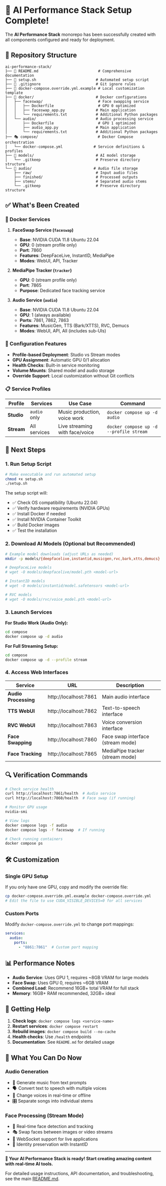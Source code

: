 # 🎉 AI Performance Stack Setup Complete!

The **AI Performance Stack** monorepo has been successfully created with all components configured and ready for deployment.

## 📁 Repository Structure

```
ai-performance-stack/
├── 📄 README.md                           # Comprehensive documentation
├── 🔧 setup.sh                           # Automated setup script  
├── 📄 .gitignore                         # Git ignore rules
├── 📄 docker-compose.override.yml.example # Local customization template
├── 🐳 docker/                            # Docker configurations
│   ├── faceswap/                         # Face swapping service
│   │   ├── Dockerfile                    # GPU 0 optimized
│   │   ├── faceswap_app.py              # Main application
│   │   └── requirements.txt             # Additional Python packages
│   └── audio/                           # Audio processing service  
│       ├── Dockerfile                    # GPU 1 optimized
│       ├── audio_app.py                 # Main application
│       └── requirements.txt             # Additional Python packages
├── 🎭 compose/                           # Docker Compose orchestration
│   └── docker-compose.yml              # Service definitions & profiles
├── 🧠 models/                            # AI model storage
│   └── .gitkeep                         # Preserve directory structure
└── 🎵 audio/                            # Audio file storage
    ├── raw/                             # Input audio files
    ├── finished/                        # Processed outputs
    ├── stems/                           # Separated audio stems
    └── .gitkeep                         # Preserve directory structure
```

## ✅ What's Been Created

### 🐳 Docker Services

1. **FaceSwap Service (`faceswap`)**
   - **Base**: NVIDIA CUDA 11.8 Ubuntu 22.04
   - **GPU**: 0 (stream profile only)
   - **Port**: 7860
   - **Features**: DeepFaceLive, InstantID, MediaPipe
   - **Modes**: WebUI, API, Tracker

2. **MediaPipe Tracker (`tracker`)**
   - **GPU**: 0 (stream profile only)  
   - **Port**: 7865
   - **Purpose**: Dedicated face tracking service

3. **Audio Service (`audio`)**
   - **Base**: NVIDIA CUDA 11.8 Ubuntu 22.04
   - **GPU**: 1 (always available)
   - **Ports**: 7861, 7862, 7863
   - **Features**: MusicGen, TTS (Bark/XTTS), RVC, Demucs
   - **Modes**: WebUI, API, All (includes sub-UIs)

### 🔧 Configuration Features

- **Profile-based Deployment**: Studio vs Stream modes
- **GPU Assignment**: Automatic GPU 0/1 allocation
- **Health Checks**: Built-in service monitoring
- **Volume Mounts**: Shared model and audio storage
- **Override Support**: Local customization without Git conflicts

### 📋 Service Profiles

| Profile | Services | Use Case | Command |
|---------|----------|----------|---------|
| **Studio** | `audio` only | Music production, voice work | `docker compose up -d audio` |
| **Stream** | All services | Live streaming with face/voice | `docker compose up -d --profile stream` |

## 🚀 Next Steps

### 1. **Run Setup Script**
```bash
# Make executable and run automated setup
chmod +x setup.sh
./setup.sh
```

The setup script will:
- ✅ Check OS compatibility (Ubuntu 22.04)
- ✅ Verify hardware requirements (NVIDIA GPUs)
- ✅ Install Docker if needed
- ✅ Install NVIDIA Container Toolkit
- ✅ Build Docker images
- ✅ Test the installation

### 2. **Download AI Models** (Optional but Recommended)

```bash
# Example model downloads (adjust URLs as needed)
mkdir -p models/{deepfacelive,instantid,musicgen,rvc,bark,xtts,demucs}

# DeepFaceLive models
# wget -O models/deepfacelive/model.pth <model-url>

# InstantID models  
# wget -O models/instantid/model.safetensors <model-url>

# RVC models
# wget -O models/rvc/voice_model.pth <model-url>
```

### 3. **Launch Services**

**For Studio Work (Audio Only):**
```bash
cd compose
docker compose up -d audio
```

**For Full Streaming Setup:**
```bash
cd compose  
docker compose up -d --profile stream
```

### 4. **Access Web Interfaces**

| Service | URL | Description |
|---------|-----|-------------|
| **Audio Processing** | http://localhost:7861 | Main audio interface |
| **TTS WebUI** | http://localhost:7862 | Text-to-speech interface |
| **RVC WebUI** | http://localhost:7863 | Voice conversion interface |
| **Face Swapping** | http://localhost:7860 | Face swap interface (stream mode) |
| **Face Tracking** | http://localhost:7865 | MediaPipe tracker (stream mode) |

## 🔍 Verification Commands

```bash
# Check service health
curl http://localhost:7861/health  # Audio service
curl http://localhost:7860/health  # Face swap (if running)

# Monitor GPU usage
nvidia-smi

# View logs
docker compose logs -f audio
docker compose logs -f faceswap  # If running

# Check running containers
docker compose ps
```

## 🛠️ Customization

### Single GPU Setup
If you only have one GPU, copy and modify the override file:
```bash
cp docker-compose.override.yml.example docker-compose.override.yml
# Edit the file to use CUDA_VISIBLE_DEVICES=0 for all services
```

### Custom Ports
Modify `docker-compose.override.yml` to change port mappings:
```yaml
services:
  audio:
    ports:
      - "8861:7861"  # Custom port mapping
```

## 📊 Performance Notes

- **Audio Service**: Uses GPU 1, requires ~8GB VRAM for large models
- **Face Swap**: Uses GPU 0, requires ~6GB VRAM  
- **Combined Load**: Recommend 16GB+ total VRAM for full stack
- **Memory**: 16GB+ RAM recommended, 32GB+ ideal

## 🤝 Getting Help

1. **Check logs**: `docker compose logs <service-name>`
2. **Restart services**: `docker compose restart`
3. **Rebuild images**: `docker compose build --no-cache`
4. **Health checks**: Use `/health` endpoints
5. **Documentation**: See `README.md` for detailed usage

## 🎯 What You Can Do Now

### Audio Generation
- 🎵 Generate music from text prompts
- 🗣️ Convert text to speech with multiple voices
- 🎤 Change voices in real-time or offline
- 🎛️ Separate songs into individual stems

### Face Processing (Stream Mode)
- 👤 Real-time face detection and tracking  
- 🎭 Swap faces between images or video streams
- 📱 WebSocket support for live applications
- 🎥 Identity preservation with InstantID

---

**🎉 Your AI Performance Stack is ready! Start creating amazing content with real-time AI tools.**

For detailed usage instructions, API documentation, and troubleshooting, see the main [README.md](README.md).